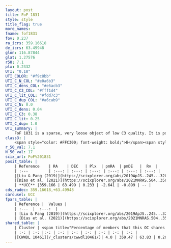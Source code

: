 ```yaml
---
layout: post
title: FoF 1831
style: style
title_flag: true
more_names: 
fname: fof1831
fov: 0.237
ra_icrs: 359.16618
de_icrs: 63.49948
glon: 116.87844
glat: 1.27576
r50: 7.1
plx: 0.2332
UTI: "0.18"
UTI_COLOR: "#f9c8bb"
UTI_C_N_COL: "#e0a6b3"
UTI_C_dens_COL: "#e6acb3"
UTI_C_C3_COL: "#fff1d4"
UTI_C_lit_COL: "#fdd7c3"
UTI_C_dup_COL: "#a6cab9"
UTI_C_N: 0.0
UTI_C_dens: 0.04
UTI_C_C3: 0.38
UTI_C_lit: 0.25
UTI_C_dup: 1.0
UTI_summary: |
    FoF 1831 is a sparse, very loose object of low C3 quality. It is poorly studied in the literature. This object shares a very small percentage of members with a later reported entry.<br><br><span style="color: #99180f; font-weight: bold;">Warning: </span>contains less than 25 stars with <i>P>0.5</i> estimated.
class3: |
    <span style="color: #FFC300; font-weight: bold;">B</span><span style="color: red; font-weight: bold;">C</span>
r_50_val: 7.1
N_50_val: 17
scix_url: FoF%201831
posit_table: |
    | Reference    | RA    | DEC   | Plx  | pmRA  | pmDE   |  Rv  |
    | :---         | :---: | :---: | :---: | :---: | :---: | :---: |
    |[Liu & Pang (2019)](https://scixplorer.org/abs/2019ApJS..245...32L) | 359.239 | 63.481 | 0.249 | -2.606 | -0.893 | -- |
    |[Dias et al. (2021)](https://scixplorer.org/abs/2021MNRAS.504..356D) | 359.192 | 63.466 | 0.241 | -2.64 | -0.906 | -72.454 |
    | **UCC** |359.166 | 63.499 | 0.233 | -2.641 | -0.899 | -- | 
cds_radec: 359.16618,+63.49948
carousel: UCC
fpars_table: |
    | Reference |  Values |
    | :---  |  :---:  |
    | [Liu & Pang (2019)](https://scixplorer.org/abs/2019ApJS..245...32L) | `Age=0.468, Z=0.25` |
    | [Dias et al. (2021)](https://scixplorer.org/abs/2021MNRAS.504..356D) | `Av=2.031, Dist=3315, logage=7.203, [Fe/H]=0.133` |
shared_table: |
    | Cluster | <span title="Percentage of members that this OC shares with the ones listed">%</span>   | RA   | DEC   | Plx   | pmRA  | pmDE  | Rv | UTI |
    | :-: | :-: |:-: | :-: | :-: | :-: | :-: | :-: | :-: |
    |[CWWDL 10461](/_clusters/cwwdl10461/)| 4.0 | 359.47 | 63.83 | 0.26 | -2.43 | -0.95 | -89.84 |0.03 |
---
```


